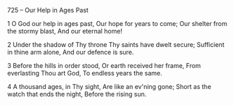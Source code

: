 725 – Our Help in Ages Past


1
O God our help in ages past,
Our hope for years to come;
Our shelter from the stormy blast,
And our eternal home!

2
Under the shadow of Thy throne
Thy saints have dwelt secure;
Sufficient in thine arm alone,
And our defence is sure.

3
Before the hills in order stood,
Or earth received her frame,
From everlasting Thou art God,
To endless years the same.

4
A thousand ages, in Thy sight, 
Are like an ev'ning gone;
Short as the watch that ends the night,
Before the rising sun.
